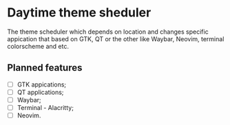 # Daytime theme sheduler

The theme scheduler which depends on location and changes specific appication that based on GTK, QT or the other like Waybar, Neovim, terminal colorscheme and etc.

## Planned features

- [ ] GTK appications;
- [ ] QT applications;
- [ ] Waybar;
- [ ] Terminal - Alacritty;
- [ ] Neovim.
